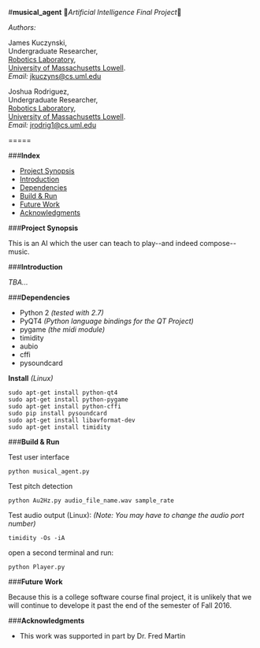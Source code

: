 #**musical_agent**
:musical_note:*Artificial Intelligence Final Project*:musical_note:


*Authors:*

James Kuczynski,<br>
Undergraduate Researcher,<br>
[Robotics Laboratory][1],<br>
[University of Massachusetts Lowell][2].<br>
*Email:* jkuczyns@cs.uml.edu

Joshua Rodriguez,<br>
Undergraduate Researcher,<br>
[Robotics Laboratory][1],<br>
[University of Massachusetts Lowell][2].<br>
*Email:* jrodrig1@cs.uml.edu

=====

###**Index**

- [Project Synopsis](#project_synopsis)
- [Introduction](#introduction)
- [Dependencies](#dependencies)
- [Build & Run](#build_run)
- [Future Work](#future_work)
- [Acknowledgments](#acknowledgments)


###**Project Synopsis**

This is an AI which the user can teach to play--and indeed compose--music.


###**Introduction**

*TBA...*


###**Dependencies**

- Python 2 *(tested with 2.7)*
- PyQT4 *(Python language bindings for the QT Project)*
- pygame *(the midi module)*
 - timidity
- aubio
 - cffi
 - pysoundcard


**Install** *(Linux)*
```
sudo apt-get install python-qt4
sudo apt-get install python-pygame
sudo apt-get install python-cffi
sudo pip install pysoundcard
sudo apt-get install libavformat-dev
sudo apt-get install timidity
```


###**Build & Run**

Test user interface
```
python musical_agent.py
```

Test pitch detection
```
python Au2Hz.py audio_file_name.wav sample_rate
```

Test audio output (Linux):
*(Note: You may have to change the audio port number)*
```
timidity -Os -iA
```
open a second terminal and run:
```
python Player.py
```


###**Future Work**

Because this is a college software course final project, it is unlikely that
we will continue to develope it past the end of the semester of Fall 2016.


###**Acknowledgments**

- This work was supported in part by Dr. Fred Martin


[1]: http://robotics.cs.uml.edu/
[2]: http://www.uml.edu/
